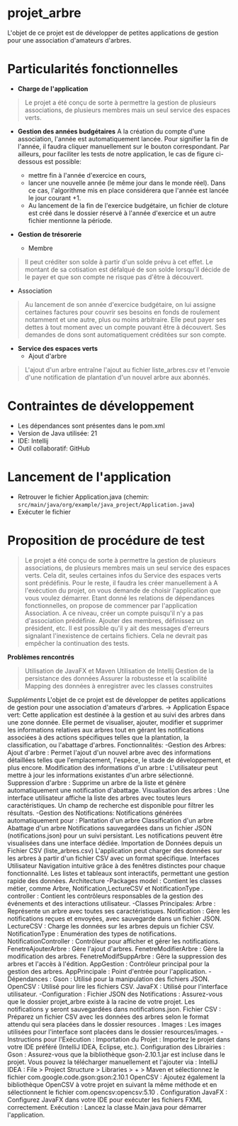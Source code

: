 # projet_arbre
L'objet de ce projet est de développer de petites applications de gestion pour une association d'amateurs d'arbres.

# Particularités fonctionnelles
- **Charge de l'application**
> Le projet a été conçu de sorte à permettre la gestion de plusieurs associations, de plusieurs membres mais un seul service des espaces verts.

- **Gestion des années budgétaires**
A la création du compte d'une association, l'année est automatiquement lancée.
Pour signifier la fin de l'année, il faudra cliquer manuellement sur le bouton correspondant.
Par ailleurs, pour faciliter les tests de notre application, le cas de figure ci-dessous est possible:
  - mettre fin à l'année d'exercice en cours,
  - lancer une nouvelle année (le même jour dans le monde réel).
Dans ce cas, l'algorithme mis en place considérera que l'année est lancée le jour courant +1.
  - Au lancement de la fin de l'exercice budgétaire, un fichier de cloture est créé dans le dossier réservé à l'année d'exercice et un autre fichier mentionne la période.

- **Gestion de trésorerie**
  - Membre
> Il peut créditer son solde à partir d'un solde prévu à cet effet. Le montant de sa cotisation est défalqué de son solde lorsqu'il décide de le payer et que son compte ne risque pas d'être à découvert.
  - Association
> Au lancement de son année d'exercice budgétaire, on lui assigne certaines factures pour couvrir ses besoins en fonds de roulement notamment et une autre, plus ou moins arbitraire.
> Elle peut payer ses dettes à tout moment avec un compte pouvant être à découvert. Ses demandes de dons sont automatiquement créditées sur son compte.

- **Service des espaces verts**
  - Ajout d'arbre
> L'ajout d'un arbre entraîne l'ajout au fichier liste_arbres.csv et l'envoie d'une notification de plantation d'un nouvel arbre aux abonnés.

# Contraintes de développement
- Les dépendances sont présentes dans le pom.xml
- Version de Java utilisée: 21
- IDE: Intellij
- Outil collaboratif: GitHub

# Lancement de l'application
- Retrouver le fichier Application.java (chemin: ```src/main/java/org/example/java_project/Application.java```)
- Exécuter le fichier

# Proposition de procédure de test
> Le projet a été conçu de sorte à permettre la gestion de plusieurs associations, de plusieurs membres mais un seul service des espaces verts.
> Cela dit, seules certaines infos du Service des espaces verts sont prédéfinis. Pour le reste, il faudra les créer manuellement à
> A l'exécution du projet, on vous demande de choisir l'application que vous voulez démarrer.
> Etant donné les relations de dépendances fonctionnelles, on propose de commencer par l'application Association.
> A ce niveau, créer un compte puisqu'il n'y a pas d'association prédéfinie.
> Ajouter des membres, définissez un président, etc.
> Il est possible qu'il y ait des messages d'erreurs signalant l'inexistence de certains fichiers. Cela ne devrait pas empêcher la continuation des tests.

**Problèmes rencontrés**
> Utilisation de JavaFX et Maven
> Utilisation de Intellij
> Gestion de la persistance des données
> Assurer la robustesse et la scalibilité
> Mapping des données à enregistrer avec les classes construites


_Suppléments_
L'objet de ce projet est de développer de petites applications de gestion pour une association d'amateurs d'arbres. -> Application Espace vert: Cette application est destinée à la gestion et au suivi des arbres dans une zone donnée. Elle permet de visualiser, ajouter, modifier et supprimer les informations relatives aux arbres tout en gérant les notifications associées à des actions spécifiques telles que la plantation, la classification, ou l'abattage d'arbres. Fonctionnalités: -Gestion des Arbres: Ajout d'arbre : Permet l'ajout d'un nouvel arbre avec des informations détaillées telles que l'emplacement, l'espèce, le stade de développement, et plus encore. Modification des informations d'un arbre : L'utilisateur peut mettre à jour les informations existantes d'un arbre sélectionné. Suppression d'arbre : Supprime un arbre de la liste et génère automatiquement une notification d'abattage. Visualisation des arbres : Une interface utilisateur affiche la liste des arbres avec toutes leurs caractéristiques. Un champ de recherche est disponible pour filtrer les résultats. -Gestion des Notifications: Notifications générées automatiquement pour : Plantation d'un arbre Classification d'un arbre Abattage d'un arbre Notifications sauvegardées dans un fichier JSON (notifications.json) pour un suivi persistant. Les notifications peuvent être visualisées dans une interface dédiée. Importation de Données depuis un Fichier CSV (liste_arbres.csv) L'application peut charger des données sur les arbres à partir d'un fichier CSV avec un format spécifique. Interfaces Utilisateur Navigation intuitive grâce à des fenêtres distinctes pour chaque fonctionnalité. Les listes et tableaux sont interactifs, permettant une gestion rapide des données. Architecture -Packages model : Contient les classes métier, comme Arbre, Notification,LectureCSV et NotificationType . controller : Contient les contrôleurs responsables de la gestion des événements et des interactions utilisateur. -Classes Principales: Arbre : Représente un arbre avec toutes ses caractéristiques. Notification : Gère les notifications reçues et envoyées, avec sauvegarde dans un fichier JSON. LectureCSV : Charge les données sur les arbres depuis un fichier CSV. NotificationType : Enumération des types de notifications. NotificationController : Contrôleur pour afficher et gérer les notifications. FenetreAjouterArbre : Gère l'ajout d'arbres. FenetreModifierArbre : Gère la modification des arbres. FenetreModifSuppArbre : Gère la suppression des arbres et l'accès à l'édition. AppGestion : Contrôleur principal pour la gestion des arbres. AppPrincipale : Point d'entrée pour l'application. -Dépendances : Gson : Utilisé pour la manipulation des fichiers JSON. OpenCSV : Utilisé pour lire les fichiers CSV. JavaFX : Utilisé pour l'interface utilisateur. -Configuration : Fichier JSON des Notifications : Assurez-vous que le dossier projet_arbre existe à la racine de votre projet. Les notifications y seront sauvegardées dans notifications.json. Fichier CSV : Préparez un fichier CSV avec les données des arbres selon le format attendu qui sera placées dans le dossier resources . Images : Les images utilisées pour l'interface sont placées dans le dossier resources/images. -Instructions pour l'Exécution : Importation du Projet : Importez le projet dans votre IDE préféré (IntelliJ IDEA, Eclipse, etc.). Configuration des Librairies : Gson : Assurez-vous que la bibliothèque gson-2.10.1.jar est incluse dans le projet. Vous pouvez la télécharger manuellement et l'ajouter via : IntelliJ IDEA : File > Project Structure > Libraries > + > Maven et sélectionnez le fichier com.google.code.gson:gson:2.10.1 OpenCSV : Ajoutez également la bibliothèque OpenCSV à votre projet en suivant la même méthode et en sélectionnent le fichier com.opencsv:opencsv:5.10 . Configuration JavaFX : Configurez JavaFX dans votre IDE pour exécuter les fichiers FXML correctement. Exécution : Lancez la classe Main.java pour démarrer l'application.